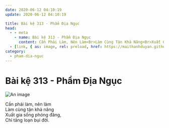 ```yaml
---
date: 2020-06-12 04:10:19
update: 2020-06-12 04:10:19

title: Bài kệ 313 - Phẩm Địa Ngục
head:
  - - meta
    - name: Bài kệ 313 - Phẩm Địa Ngục
      content: Cần Phải Làm, Nên Làm<Br>Làm Cùng Tận Khả Năng<Br>Xuất Gia Sống Phóng Đãng,<Br>Chỉ Tăng Loạn Bụi Đời.<Br>
  - [link, { as: image, rel: preload, href: https://maithanhduyan.github.io/kinh-phap-cu/img/pham-dia-nguc/pham-dia-nguc-313.jpg }]
category:
  - pham-dia-nguc
---
```


# Bài kệ 313 - Phẩm Địa Ngục

![An image](/img/pham-dia-nguc/pham-dia-nguc-313.jpg)

Cần phải làm, nên làm<br>Làm cùng tận khả năng<br>Xuất gia sống phóng đãng,<br>Chỉ tăng loạn bụi đời.<br>
